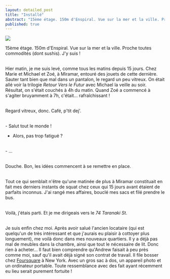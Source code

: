 ```yaml
---
layout: detailed_post
title: "Installé"
abstract: "15ème étage. 150m d'Enspiral. Vue sur la mer et la ville. Proche toutes commodités (dont sushis). J'y suis !"
published: true
---
```


[<img src="https://lh3.googleusercontent.com/Cc5ixYbSXOQyU0KPazq09hI6JzVR3_mFjJ_VxcISHnQRIYprQk9hegC90dA_jnGIkq3asxf96ag-mrZbQFgwNsqoRBSLm__qrxbx5jC6waMGkmxuGfRn2VE_4-EO8oBalrl0_eBhPVsWnCyG6l-s1Wgrv1DfyxX6Elohbl2JkrBqWa1c9NYYDMdwJDMQieFsdn43z-alEWTn9PWwl4VD2alYpQ1Td4ZzuEr2rdx6eZppoCA6Ekeg0BkLQzn-fh7HqKLMiXhDY4r4KBJfteeuawfAquwp9BlJR1EFrxOHSg20qm5VSeRu_JEYzm1VoOVdlvssKsQPbR58dfvKap01zafP3HEmOUpWkWweNwPSo_jRMkXXM7o_HRfqpoMJO9FcOMO6dsZtN9yYfIXd5h1ZCNS4qRdF75PJel1j7fb0P_gjpHzVOrIAZiEpGbXuYpNDD0ysPDMceuiDeGUL57soUl9fTFSF6q-jbarIfjBlqGXO_rlU9Kn4eKyTLBg_9eWjMzKpWeB_06Ruxr2n-AtFl0hyAzBV_1zlWPNKc6OhAvnU6ixUIUnPnxmKpJD0jDMdsaO65Mn-QXjO-UTTEDbLfIkWXKAqHS0FE3KMyn8C2viOutuUKMGd_Wt5Lq6gduD5baW9Z5MBrS1807GOSASO_iMJe77xpmMt-HWmyAMHRw=w1280-h1932-no">](https://goo.gl/photos/9bWzLNU19UdRyQuM7)

15ème étage. 150m d'Enspiral. Vue sur la mer et la ville. Proche toutes commodités (dont sushis). J'y suis !
<br />
<br />

Hier matin, je me suis levé, comme tous les matins depuis 15 jours. Chez Marie et Michael et Zoé, à Miramar, entouré des jouets de cette dernière. Sauter tant bien que mal dans  un pantalon, le regard un peu vitreux. On était allé voir la trilogie *Retour Vers le Futur* avec Michael la veille au soir. Résultat, on s'était couchés à 4h du matin. Quand Zoé a commencé à s'agiter bruyamment à 7h, c'était... rafraîchissant !
<br />
<br />

Regard vitreux, donc. Café, p'tit dej'.
<br />
<br />

\- Salut tout le monde !
<br />
- Alors, pas trop fatigué ?
<br />
- ...
<br />
<br />

Douche. Bon, les idées commencent à se remettre en place.
<br />
<br />

Tout ce qui semblait n'être qu'une matinée de plus à Miramar constituait en fait mes derniers instants de squat chez ceux qui 15 jours avant étaient de parfaits inconnus. J'ai rangé mes affaires, bouclé mes sacs et filé prendre le bus.
<br />
<br />

Voilà, j'étais parti. Et je me dirigeais vers le *74 Taranaki St*.
<br />
<br />

Je suis enfin chez moi. Après avoir salué l'ancien locataire (qui est quelqu'un de très intéressant et que j'aurais eu plaisir à cottoyer plus longuement), me voilà donc dans mes nouveaux quartiers. Il y a déjà pas mal de meubles dans la chambre, ainsi que tout le nécessaire de lit. Donc rien à acheter... Il faut bien comprendre qu'Andrew faisait à peu près comme moi, sauf qu'il avait déjà signé son contrat de travail. Il file bosser chez [Foursquare](https://fr.foursquare.com/) à New York. Avec un gros sac à dos, un appareil photo et un ordinateur portable. Toute ressemblance avec des fait ayant récemment eu lieu serait purement fortuite !
